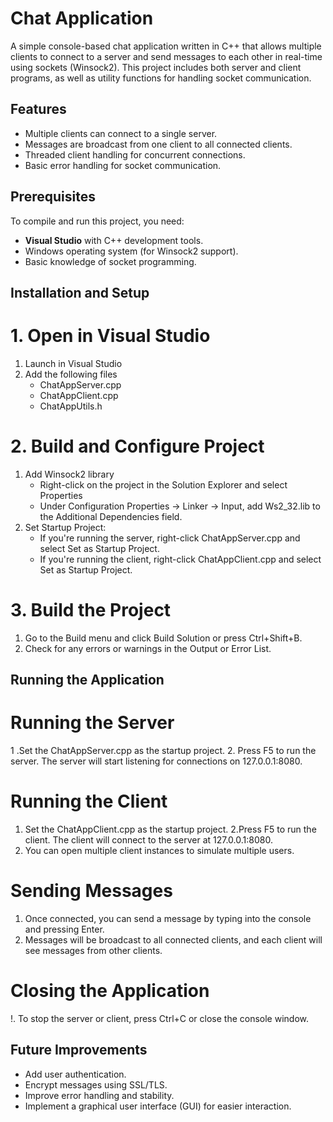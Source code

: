 # Chat Application

A simple console-based chat application written in C++ that allows multiple clients to connect to a server and send messages to each other in real-time using sockets (Winsock2). This project includes both server and client programs, as well as utility functions for handling socket communication.

## Features

- Multiple clients can connect to a single server.
- Messages are broadcast from one client to all connected clients.
- Threaded client handling for concurrent connections.
- Basic error handling for socket communication.

## Prerequisites

To compile and run this project, you need:

- **Visual Studio** with C++ development tools.
- Windows operating system (for Winsock2 support).
- Basic knowledge of socket programming.

## Installation and Setup

# 1. Open in Visual Studio
  1. Launch in Visual Studio
  2. Add the following files
     - ChatAppServer.cpp
     - ChatAppClient.cpp
     - ChatAppUtils.h
       
# 2. Build and Configure Project
  1. Add Winsock2 library
     - Right-click on the project in the Solution Explorer and select Properties
     - Under Configuration Properties → Linker → Input, add Ws2_32.lib to the Additional Dependencies field.
  2. Set Startup Project:
     - If you're running the server, right-click ChatAppServer.cpp and select Set as Startup Project.
     - If you're running the client, right-click ChatAppClient.cpp and select Set as Startup Project.

# 3. Build the Project
  1. Go to the Build menu and click Build Solution or press Ctrl+Shift+B.
  2. Check for any errors or warnings in the Output or Error List.

## Running the Application

# Running the Server
  1 .Set the ChatAppServer.cpp as the startup project.
  2. Press F5 to run the server. The server will start listening for connections on 127.0.0.1:8080.

# Running the Client
  1. Set the ChatAppClient.cpp as the startup project.
  2.Press F5 to run the client. The client will connect to the server at 127.0.0.1:8080.
  3. You can open multiple client instances to simulate multiple users.
     
# Sending Messages
  1. Once connected, you can send a message by typing into the console and pressing Enter.
  2. Messages will be broadcast to all connected clients, and each client will see messages from other clients.
     
# Closing the Application
  !. To stop the server or client, press Ctrl+C or close the console window.

## Future Improvements
 - Add user authentication.
 - Encrypt messages using SSL/TLS.
 - Improve error handling and stability.
 - Implement a graphical user interface (GUI) for easier interaction.
  

